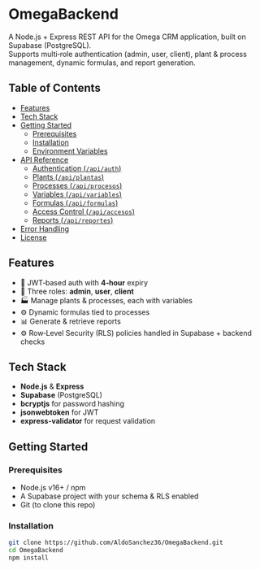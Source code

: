 # OmegaBackend

A Node.js + Express REST API for the Omega CRM application, built on Supabase (PostgreSQL).  
Supports multi‑role authentication (admin, user, client), plant & process management, dynamic formulas, and report generation.

## Table of Contents

- [Features](#features)  
- [Tech Stack](#tech-stack)  
- [Getting Started](#getting-started)  
  - [Prerequisites](#prerequisites)  
  - [Installation](#installation)  
  - [Environment Variables](#environment-variables)  
- [API Reference](#api-reference)  
  - [Authentication (`/api/auth`)](#authentication--apiauth-)  
  - [Plants (`/api/plantas`)](#plants--apiplantas-)  
  - [Processes (`/api/procesos`)](#processes--apiprocesos-)  
  - [Variables (`/api/variables`)](#variables--apivariables-)  
  - [Formulas (`/api/formulas`)](#formulas--apiformulas-)  
  - [Access Control (`/api/accesos`)](#access-control--apiaccesos-)  
  - [Reports (`/api/reportes`)](#reports--apireportes-)  
- [Error Handling](#error-handling)  
- [License](#license)  

## Features

- 🔐 JWT‑based auth with **4‑hour** expiry  
- 👤 Three roles: **admin**, **user**, **client**  
- 🏭 Manage plants & processes, each with variables  
- ⚙️ Dynamic formulas tied to processes  
- 📊 Generate & retrieve reports  
- ⚙️ Row‑Level Security (RLS) policies handled in Supabase + backend checks  

## Tech Stack

- **Node.js** & **Express**  
- **Supabase** (PostgreSQL)  
- **bcryptjs** for password hashing  
- **jsonwebtoken** for JWT  
- **express-validator** for request validation  

## Getting Started

### Prerequisites

- Node.js v16+ / npm  
- A Supabase project with your schema & RLS enabled  
- Git (to clone this repo)  

### Installation

```bash
git clone https://github.com/AldoSanchez36/OmegaBackend.git
cd OmegaBackend
npm install